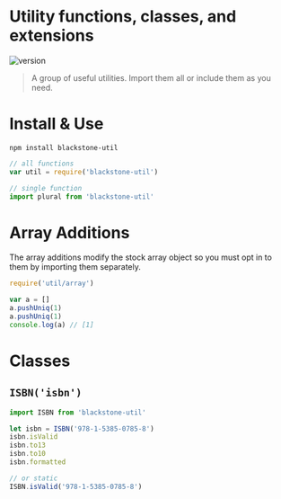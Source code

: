 Utility functions, classes, and extensions
============================================

![version](https://img.shields.io/badge/Version-1.0-blue.svg)

> A group of useful utilities. Import them all or include them as you need.

# Install & Use 

`npm install blackstone-util`

```js
// all functions
var util = require('blackstone-util')

// single function
import plural from 'blackstone-util'
```

# Array Additions

The array additions modify the stock array object so you must opt in to them by importing them separately.

```js
require('util/array')

var a = []
a.pushUniq(1)
a.pushUniq(1)
console.log(a) // [1]
```

# Classes

## `ISBN('isbn')`

```js
import ISBN from 'blackstone-util'

let isbn = ISBN('978-1-5385-0785-8')
isbn.isValid
isbn.to13
isbn.to10 
isbn.formatted

// or static
ISBN.isValid('978-1-5385-0785-8')
```